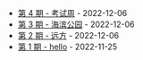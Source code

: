 * [第 4 期 - 考试周](https://www.dongh.tech/4-考试周) - 2022-12-06
* [第 3 期 - 海滨公园](https://www.dongh.tech/3-海滨公园) - 2022-12-06
* [第 2 期 - 远方](https://www.dongh.tech/2-远方) - 2022-12-06
* [第 1 期 - hello](https://www.dongh.tech/1-hello) - 2022-11-25
